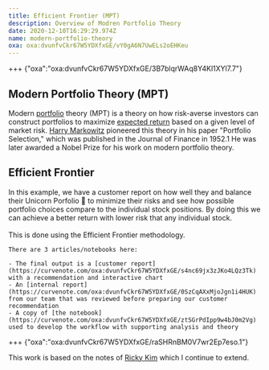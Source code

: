 ```yaml
---
title: Efficient Frontier (MPT)
description: Overview of Modren Portfolio Theory
date: 2020-12-10T16:29:29.974Z
name: modern-portfolio-theory
oxa: oxa:dvunfvCkr67W5YDXfxGE/vY0gA6N7UwELs2oEHKeu
---
```


+++ {"oxa":"oxa:dvunfvCkr67W5YDXfxGE/3B7blqrWAq8Y4Kl1XYl7.7"}

## Modern Portfolio Theory (MPT)

Modern [portfolio](https://www.investopedia.com/terms/p/portfolio.asp) theory (MPT) is a theory on how risk-averse investors can construct portfolios to maximize [expected return](https://www.investopedia.com/terms/e/expectedreturn.asp) based on a given level of market risk. [Harry Markowitz](https://www.investopedia.com/terms/h/harrymarkowitz.asp) pioneered this theory in his paper "Portfolio Selection," which was published in the Journal of Finance in 1952.1 He was later awarded a Nobel Prize for his work on modern portfolio theory.

## Efficient Frontier

In this example, we have a customer report on how well they and balance their Unicorn Porfolio 🦄 to minimize their risks and see how possible portfolio choices compare to the individual stock positions. By doing this we can achieve a better return with lower risk that any individual stock.\
\
This is done using the Efficient Frontier methodology.

````{important}
There are 3 articles/notebooks here:

- The final output is a [customer report](https://curvenote.com/oxa:dvunfvCkr67W5YDXfxGE/s4nc69jx3zJKo4LQz3Tk) with a recommendation and interactive chart
- An [internal report](https://curvenote.com/oxa:dvunfvCkr67W5YDXfxGE/0SzCqAXxMjoJgn1i4HUK) from our team that was reviewed before preparing our customer recommendation
- A copy of [the notebook](https://curvenote.com/oxa:dvunfvCkr67W5YDXfxGE/ztSGrPdIpp9w4bJ0m2Vg) used to develop the workflow with supporting analysis and theory

````

+++ {"oxa":"oxa:dvunfvCkr67W5YDXfxGE/raSHRnBM0V7wr2Ep7eso.1"}

This work is based on the notes of [Ricky Kim](https://github.com/tthustla) which I continue to extend.

